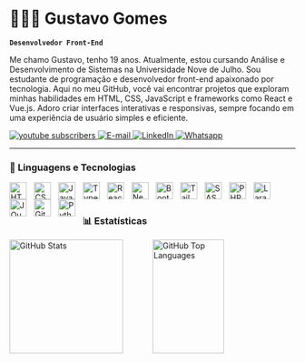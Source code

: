 # 🧑🏿‍💻 Gustavo Gomes

**`Desenvolvedor Front-End`**

Me chamo Gustavo, tenho 19 anos.  Atualmente, estou cursando Análise e Desenvolvimento de Sistemas na Universidade Nove de Julho. Sou estudante de programação e desenvolvedor front-end apaixonado por tecnologia. Aqui no meu GitHub, você vai encontrar projetos que exploram minhas habilidades em HTML, CSS, JavaScript e frameworks como React e Vue.js. Adoro criar interfaces interativas e responsivas, sempre focando em uma experiência de usuário simples e eficiente.

<p align="left">
    <a href="https://www.instagram.com/gomes.sfc/">
        <img 
            alt="youtube subscribers" 
            title="Inscreva-se no meu canal" 
            src="https://img.shields.io/badge/-Instagram-%23E4405F?style=for-the-badge&logo=instagram&logoColor=white"
        />
    </a>
    <a href="mailto:gussantos248@gmail.com">
        <img 
            alt="E-mail" 
            title="E-mail" 
            src="https://img.shields.io/badge/-Gmail-%23333?style=for-the-badge&logo=gmail&logoColor=white"
        />
    </a> 
    <a href="https://www.linkedin.com/in/gustavo-gomes-45a949244">
        <img 
            alt="LinkedIn" 
            title="LinkedIn" 
            src="https://img.shields.io/badge/-LinkedIn-%230077B5?style=for-the-badge&logo=linkedin&logoColor=white" target="_blank"
        />
    </a>
    <a href="https://api.whatsapp.com/send?phone=5511967642416">
        <img 
            alt="Whatsapp" 
            title="Whatsapp" 
            src="https://img.shields.io/badge/WhatsApp-25D366?style=for-the-badge&logo=whatsapp&logoColor=white"
        />
    </a>
</p>

---

### 🤖 Linguagens e Tecnologias

<img 
    align="left" 
    alt="HTML"
    title="HTML" 
    width="30px" 
    style="padding-right: 10px;" 
    src="https://cdn.jsdelivr.net/gh/devicons/devicon@latest/icons/html5/html5-original.svg" 
/>
<img 
    align="left" 
    alt="CSS" 
    title="CSS"
    width="30px" 
    style="padding-right: 10px;" 
    src="https://cdn.jsdelivr.net/gh/devicons/devicon@latest/icons/css3/css3-original.svg" 
/>
<img 
    align="left" 
    alt="JavaScript" 
    title="JavaScript"
    width="30px" 
    style="padding-right: 10px;" 
    src="https://cdn.jsdelivr.net/gh/devicons/devicon@latest/icons/javascript/javascript-original.svg" 
/>
<img 
    align="left" 
    alt="TypeScript"
    title="TypeScript" 
    width="30px" 
    style="padding-right: 10px;" 
    src="https://cdn.jsdelivr.net/gh/devicons/devicon@latest/icons/typescript/typescript-original.svg" 
/>
<img 
    align="left" 
    alt="React"
    title="React" 
    width="30px" 
    style="padding-right: 10px;" 
    src="https://cdn.jsdelivr.net/gh/devicons/devicon@latest/icons/react/react-original.svg" 
/>
<img 
    align="left" 
    alt="Next.js" 
    title="Next.js"
    width="30px" 
    style="padding-right: 10px;" 
    src="https://cdn.jsdelivr.net/gh/devicons/devicon@latest/icons/nextjs/nextjs-original.svg" 
/>
<img 
    align="left" 
    alt="Bootstrap"
    title="Bootstrap" 
    width="30px" 
    style="padding-right: 10px;" 
    src="https://cdn.jsdelivr.net/gh/devicons/devicon@latest/icons/bootstrap/bootstrap-original.svg" 
/>
<img 
    align="left" 
    alt="Tailwind" 
    title="Tailwind"
    width="30px" 
    style="padding-right: 10px;" 
    src="https://cdn.jsdelivr.net/gh/devicons/devicon@latest/icons/tailwindcss/tailwindcss-original.svg" 
/>
<img 
    align="left" 
    alt="SASS" 
    title="SASS"
    width="30px" 
    style="padding-right: 10px;" 
    src="https://cdn.jsdelivr.net/gh/devicons/devicon@latest/icons/sass/sass-original.svg" 
/>
<img 
    align="left" 
    alt="PHP" 
    title="PHP"
    width="30px" 
    style="padding-right: 10px;" 
    src="https://cdn.jsdelivr.net/gh/devicons/devicon@latest/icons/php/php-original.svg" 
/>
<img 
    align="left" 
    alt="Laravel" 
    title="Laravel"
    width="30px" 
    style="padding-right: 10px;" 
    src="https://cdn.jsdelivr.net/gh/devicons/devicon@latest/icons/laravel/laravel-original.svg" 
/>
<img 
    align="left" 
    alt="JQuery" 
    title="JQuery"
    width="30px" 
    style="padding-right: 10px;" 
    src="https://cdn.jsdelivr.net/gh/devicons/devicon@latest/icons/jquery/jquery-original.svg" 
/>
<img 
    align="left" 
    alt="Git" 
    title="Git"
    width="30px" 
    style="padding-right: 10px;" 
    src="https://cdn.jsdelivr.net/gh/devicons/devicon@latest/icons/git/git-original.svg" 
/>
<img 
    align="left" 
    alt="Python" 
    title="Python"
    width="30px" 
    style="padding-right: 10px;" 
    src="https://cdn.jsdelivr.net/gh/devicons/devicon@latest/icons/python/python-original.svg" 
/>

<br/>
<br/>

### 📊 Estatísticas

<div style="display: flex; justify-content: space-between; align-items: center;">
  <img 
    alt="GitHub Stats" 
    height="200" 
    style="margin-right: 10px;" 
    src="https://github-readme-stats.vercel.app/api?username=gustavogomesknt&show_icons=true&theme=tokyonight&include_all_commits=true&locale=pt-br" 
  />
  <img 
    alt="GitHub Top Languages" 
    height="200" 
    width="50%"
    src="https://github-readme-stats.vercel.app/api/top-langs/?username=gustavogomesknt&theme=tokyonight&layout=compact&custom_title=Tecnologias&langs_count=9" 
  />
</div>
